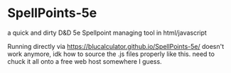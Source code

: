 # SpellPoints-5e
a quick and dirty D&amp;D 5e Spellpoint managing tool in html/javascript

Running directly via https://blucalculator.github.io/SpellPoints-5e/ doesn't work anymore, idk how to source the .js files properly like this. need to chuck it all onto a free web host somewhere I guess.
